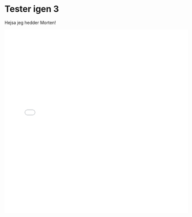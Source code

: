 # Tester igen 3

Hejsa jeg hedder Morten!


<iframe src="/images/TimeSlider.html" style="border:none;height:600px;width:600px;"/>
